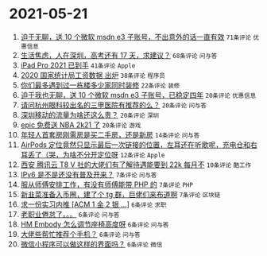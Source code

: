 # 2021-05-21

1. [迫于无聊，送 10 个微软 msdn e3 子账号，不出意外的话一直有效](https://www.v2ex.com/t/778274) `71条评论` `优惠信息`
1. [生活焦虑，人在深圳，高考还有 17 天，求建议？](https://www.v2ex.com/t/778291) `68条评论` `问与答`
1. [iPad Pro 2021 已到手](https://www.v2ex.com/t/778271) `41条评论` `Apple`
1. [2020 国家统计局工资数据 出炉](https://www.v2ex.com/t/778270) `38条评论` `程序员`
1. [你们最多遇到过一栋楼多少家同时装修](https://www.v2ex.com/t/778269) `22条评论` `装修`
1. [迫于我也无聊，送 10 个微软 msdn e3 子账号，已稳定四年](https://www.v2ex.com/t/778305) `20条评论` `优惠信息`
1. [请问杭州眼科较出名的三甲医院有推荐的么？](https://www.v2ex.com/t/778284) `20条评论` `问与答`
1. [深圳移动的流量为啥还这么贵？](https://www.v2ex.com/t/778265) `20条评论` `深圳`
1. [epic 免费送 NBA 2k21 了](https://www.v2ex.com/t/778264) `20条评论` `游戏`
1. [年轻人首套房刚需房是买二手房，还是新房](https://www.v2ex.com/t/778279) `14条评论` `问与答`
1. [AirPods 定位竟然只显示最后一次链接的位置，左耳还在听歌呢，充电仓和右耳丢了（哭，为啥不分开定位呀](https://www.v2ex.com/t/778277) `12条评论` `Apple`
1. [西安 腾讯云 T8 V 社的大佬们有了解待遇能要到 22k 每月不](https://www.v2ex.com/t/778289) `10条评论` `酷工作`
1. [IPv6 是不是还没有普及开来？](https://www.v2ex.com/t/778295) `7条评论` `问与答`
1. [服从师傅安排工作，有没有师傅能带 PHP 的](https://www.v2ex.com/t/778287) `7条评论` `PHP`
1. [新韭菜准备入币圈，建了个 tg 群，巨佬们来布道啊](https://www.v2ex.com/t/778282) `7条评论` `区块链`
1. [求一份实习内推 [ACM 1 金 2 银 ...]](https://www.v2ex.com/t/778299) `6条评论` `求职`
1. [老职业倦怠了。。。](https://www.v2ex.com/t/778297) `6条评论` `问与答`
1. [HM Embody 怎么调节座椅高度呀](https://www.v2ex.com/t/778292) `6条评论` `问与答`
1. [大佬些帮忙推荐个手机？](https://www.v2ex.com/t/778285) `6条评论` `问与答`
1. [微信小程序可以做这样的界面吗？](https://www.v2ex.com/t/778267) `6条评论` `微信`
